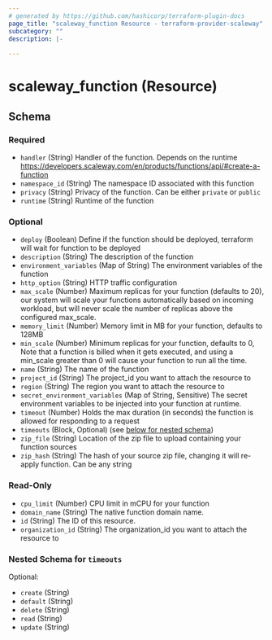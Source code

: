 ```yaml
---
# generated by https://github.com/hashicorp/terraform-plugin-docs
page_title: "scaleway_function Resource - terraform-provider-scaleway"
subcategory: ""
description: |-
  
---
```


# scaleway_function (Resource)





<!-- schema generated by tfplugindocs -->
## Schema

### Required

- `handler` (String) Handler of the function. Depends on the runtime https://developers.scaleway.com/en/products/functions/api/#create-a-function
- `namespace_id` (String) The namespace ID associated with this function
- `privacy` (String) Privacy of the function. Can be either `private` or `public`
- `runtime` (String) Runtime of the function

### Optional

- `deploy` (Boolean) Define if the function should be deployed, terraform will wait for function to be deployed
- `description` (String) The description of the function
- `environment_variables` (Map of String) The environment variables of the function
- `http_option` (String) HTTP traffic configuration
- `max_scale` (Number) Maximum replicas for your function (defaults to 20), our system will scale your functions automatically based on incoming workload, but will never scale the number of replicas above the configured max_scale.
- `memory_limit` (Number) Memory limit in MB for your function, defaults to 128MB
- `min_scale` (Number) Minimum replicas for your function, defaults to 0, Note that a function is billed when it gets executed, and using a min_scale greater than 0 will cause your function to run all the time.
- `name` (String) The name of the function
- `project_id` (String) The project_id you want to attach the resource to
- `region` (String) The region you want to attach the resource to
- `secret_environment_variables` (Map of String, Sensitive) The secret environment variables to be injected into your function at runtime.
- `timeout` (Number) Holds the max duration (in seconds) the function is allowed for responding to a request
- `timeouts` (Block, Optional) (see [below for nested schema](#nestedblock--timeouts))
- `zip_file` (String) Location of the zip file to upload containing your function sources
- `zip_hash` (String) The hash of your source zip file, changing it will re-apply function. Can be any string

### Read-Only

- `cpu_limit` (Number) CPU limit in mCPU for your function
- `domain_name` (String) The native function domain name.
- `id` (String) The ID of this resource.
- `organization_id` (String) The organization_id you want to attach the resource to

<a id="nestedblock--timeouts"></a>
### Nested Schema for `timeouts`

Optional:

- `create` (String)
- `default` (String)
- `delete` (String)
- `read` (String)
- `update` (String)
